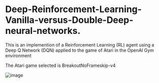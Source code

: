 # Deep-Reinforcement-Learning-Vanilla-versus-Double-Deep-neural-networks.
This is an implemention of  a Reinforcement Learning (RL) agent using a Deep Q Network (DQN) applied to the game of Atari in the OpenAI Gym environment

The Atari game selected is BreakoutNoFrameskip-v4


![image](https://github.com/user-attachments/assets/3d68de1b-f078-4ef0-8521-3b24d7312994)

